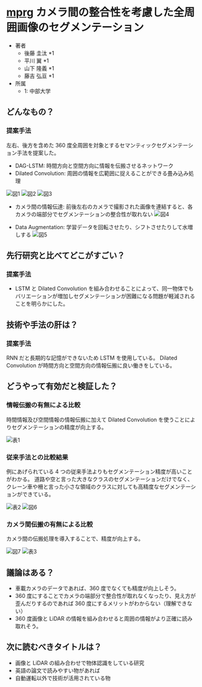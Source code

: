 # [mprg](http://mprg.jp/data/MPRG/F_group/F20191205_goto.pdf) カメラ間の整合性を考慮した全周囲画像のセグメンテーション

- 著者
    - 後藤 圭汰 *1
    - 平川 翼 *1
    - 山下 隆義 *1
    - 藤吉 弘亘 *1
- 所属
    - 1: 中部大学

## どんなもの？

### 提案手法
左右、後方を含めた 360 度全周囲を対象とするセマンティックセグメンテーション手法を提案した。

- DAG-LSTM: 時間方向と空間方向に情報を伝搬させるネットワーク
- Dilated Convolution: 周囲の情報を広範囲に捉えることができる畳み込み処理

![図1](figure_01.png)
![図2](figure_02.png)
![図3](figure_03.png)

- カメラ間の情報伝達: 前後左右のカメラで撮影された画像を連結すると、各カメラの端部分でセグメンテーションの整合性が取れない
![図4](figure_04.png)

- Data Augmentation: 学習データを回転させたり、シフトさせたりして水増しする
![図5](figure_05.png)


## 先行研究と比べてどこがすごい？
### 提案手法
- LSTM と Dilated Convolution を組み合わせることによって、同一物体でもバリエーションが増加しセグメンテーションが困難になる問題が軽減されることを明らかにした。


## 技術や手法の肝は？
### 提案手法
RNN だと長期的な記憶ができないため LSTM を使用している。
Dilated Convolution が時間方向と空間方向の情報伝搬に良い働きをしている。


## どうやって有効だと検証した？

### 情報伝搬の有無による比較
時間情報及び空間情報の情報伝搬に加えて Dilated Convolution を使うことによりセグメンテーションの精度が向上する。

![表1](table_01.png)

### 従来手法との比較結果
例にあげられている 4 つの従来手法よりもセグメンテーション精度が高いことがわかる。
道路や空と言った大きなクラスのセグメンテーションだけでなく、クレーン車や柵と言った小さな領域のクラスに対しても高精度なセグメンテーションができている。

![表2](table_02.png)
![図6](figure_06.png)

### カメラ間伝搬の有無による比較
カメラ間の伝搬処理を導入することで、精度が向上する。

![図7](figure_07.png)
![表3](table_03.png)


## 議論はある？
- 車載カメラのデータであれば、360 度でなくても精度が向上しそう。
- 360 度にすることでカメラの端部分で整合性が取れなくなったり、見え方が歪んだりするのであれば 360 度にするメリットがわからない（理解できない）
- 360 度画像と LiDAR の情報を組み合わせると周囲の情報がより正確に読み取れそう。


## 次に読むべきタイトルは？
- 画像と LiDAR の組み合わせで物体認識をしている研究
- 英語の論文で読みやすい物があれば
- 自動運転以外で技術が活用されている物
